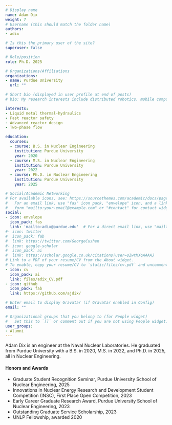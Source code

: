 ```yaml
---
# Display name
name: Adam Dix
weight: 7
# Username (this should match the folder name)
authors:
- adix

# Is this the primary user of the site?
superuser: false

# Role/position
role: Ph.D. 2025

# Organizations/Affiliations
organizations:
- name: Purdue University
  url: ""

# Short bio (displayed in user profile at end of posts)
# bio: My research interests include distributed robotics, mobile computing and programmable matter.

interests:
- Liquid metal thermal-hydraulics
- Fast reactor safety
- Advanced reactor design
- Two-phase flow

education:
  courses:
  - course: B.S. in Nuclear Engineering
    institution: Purdue University
    year: 2020
  - course: M.S. in Nuclear Engineering
    institution: Purdue University
    year: 2022
  - course: Ph.D. in Nuclear Engineering
    institution: Purdue University
    year: 2025

# Social/Academic Networking
# For available icons, see: https://sourcethemes.com/academic/docs/page-builder/#icons
#   For an email link, use "fas" icon pack, "envelope" icon, and a link in the
#   form "mailto:your-email@example.com" or "#contact" for contact widget.
social:
- icon: envelope
  icon_pack: fas
  link: 'mailto:adix@purdue.edu'  # For a direct email link, use "mailto:test@example.org".
#- icon: twitter
#  icon_pack: fab
#  link: https://twitter.com/GeorgeCushen
#- icon: google-scholar
#  icon_pack: ai
#  link: https://scholar.google.co.uk/citations?user=sIwtMXoAAAAJ
# Link to a PDF of your resume/CV from the About widget.
# To enable, copy your resume/CV to `static/files/cv.pdf` and uncomment the lines below.
- icon: cv
  icon_pack: ai
  link: files/adix_CV.pdf
- icon: github
  icon_pack: fab
  link: https://github.com/ajdix/

# Enter email to display Gravatar (if Gravatar enabled in Config)
email: ""

# Organizational groups that you belong to (for People widget)
#   Set this to `[]` or comment out if you are not using People widget.
user_groups:
- Alumni
---
```


Adam Dix is an engineer at the Naval Nuclear Laboratories. He graduated from Purdue University with a B.S. in 2020, M.S. in 2022, and Ph.D. in 2025, all in Nuclear Engineering.

#### Honors and Awards
 - Graduate Student Recognition Seminar, Purdue University School of Nuclear Engineering, 2025
 - Innovations in Nuclear Energy Research and Development Student Competition (INSC), First Place Open Competition, 2023
 - Early Career Graduate Research Award, Purdue University School of Nuclear Engineering, 2023
 - Outstanding Graduate Service Scholarship, 2023
 - UNLP Fellowship, awarded 2020